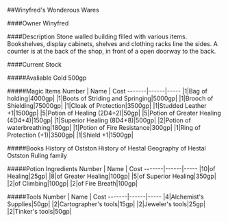 ##Winyfred's Wonderous Wares

####Owner Winyfred

####Description
Stone walled building filled with various items. Bookshelves, display cabinets, shelves and clothing racks line the sides. A counter is at the back of the shop, in front of a open doorway to the back.

####Current Stock

#####Avaliable Gold
500gp

#####Magic Items
Number | Name | Cost
-------|------|-----
|1|Bag of holding|4000gp|
|1|Boots of Striding and Springing|5000gp|
|1|Brooch of Shielding|75000gp|
|1|Cloak of Protection|3500gp|
|1|Studded Leather +1|1500gp|
|5|Potion of Healing (2D4+2)|50gp|
|5|Potion of Greater Healing (4D4+4)|150gp|
|1|Superior Healing (8D4+8)|500gp|
|2|Potion of waterbreathing|180gp|
|1|Potion of Fire Resistance|300gp|
|1|Ring of Protection (+1)|3500gp|
|1|Shield +1|1500gp|


#####Books
History of Ostston
History of Hestal
Geography of Hestal
Ostston Ruling family

#####Potion Ingredients
Number | Name | Cost
-------|------|-----
|10|of Healing|25gp|
|8|of Greater Healing|100gp|
|5|of Superior Healing|350gp|
|2|of Climbing|100gp|
|2|of Fire Breath|100gp|

#####Tools
Number | Name | Cost
-------|------|-----
|4|Alchemist's Supplies|50gp|
|2|Cartographer's tools|15gp|
|2|Jeweler's  tools|25gp|
|2|Tinker's tools|50gp|

